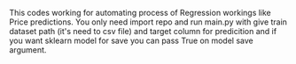 This codes working for automating process of Regression workings like Price predictions.
You only need import repo and run main.py with give train dataset path (it's need to csv file) and target column for predicition and if you want sklearn model for save you can pass True on model save argument.

